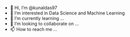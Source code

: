 - 👋 Hi, I’m @kunaldas97
- 👀 I’m interested in  Data Science and Machine Learning 
- 🌱 I’m currently learning ...
- 💞️ I’m looking to collaborate on ...
- 📫 How to reach me ...

<!---
kunaldas97/kunaldas97 is a ✨ special ✨ repository because its `README.md` (this file) appears on your GitHub profile.
You can click the Preview link to take a look at your changes.
--->
